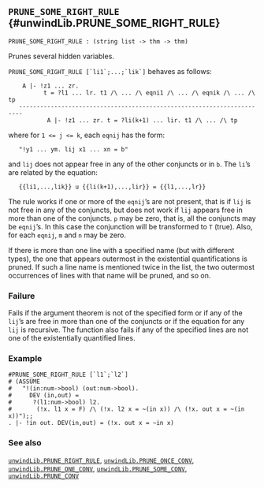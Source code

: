 ## `PRUNE_SOME_RIGHT_RULE` {#unwindLib.PRUNE_SOME_RIGHT_RULE}


```
PRUNE_SOME_RIGHT_RULE : (string list -> thm -> thm)
```



Prunes several hidden variables.


`` PRUNE_SOME_RIGHT_RULE [`li1`;...;`lik`] `` behaves as follows:
    
        A |- !z1 ... zr.
              t = ?l1 ... lr. t1 /\ ... /\ eqni1 /\ ... /\ eqnik /\ ... /\ tp
       -----------------------------------------------------------------------
               A |- !z1 ... zr. t = ?li(k+1) ... lir. t1 /\ ... /\ tp
    
where for `1 <= j <= k`, each `eqnij` has the form:
    
       "!y1 ... ym. lij x1 ... xn = b"
    
and `lij` does not appear free in any of the other conjuncts or in
`b`. The `li`’s are related by the equation:
    
       {{li1,...,lik}} u {{li(k+1),...,lir}} = {{l1,...,lr}}
    
The rule works if one or more of the `eqnij`’s are not present, that
is if `lij` is not free in any of the conjuncts, but does not work if `lij`
appears free in more than one of the conjuncts. `p` may be zero, that is, all
the conjuncts may be `eqnij`’s. In this case the conjunction will be
transformed to `T` (true). Also, for each `eqnij`, `m` and `n` may be zero.

If there is more than one line with a specified name (but with different
types), the one that appears outermost in the existential quantifications is
pruned. If such a line name is mentioned twice in the list, the two outermost
occurrences of lines with that name will be pruned, and so on.

### Failure

Fails if the argument theorem is not of the specified form or if any of the
`lij`’s are free in more than one of the conjuncts or if the equation for any
`lij` is recursive. The function also fails if any of the specified lines are
not one of the existentially quantified lines.

### Example

    
    #PRUNE_SOME_RIGHT_RULE [`l1`;`l2`]
    # (ASSUME
    #   "!(in:num->bool) (out:num->bool).
    #     DEV (in,out) =
    #      ?(l1:num->bool) l2.
    #       (!x. l1 x = F) /\ (!x. l2 x = ~(in x)) /\ (!x. out x = ~(in x))");;
    . |- !in out. DEV(in,out) = (!x. out x = ~in x)
    

### See also

[`unwindLib.PRUNE_RIGHT_RULE`](#unwindLib.PRUNE_RIGHT_RULE), [`unwindLib.PRUNE_ONCE_CONV`](#unwindLib.PRUNE_ONCE_CONV), [`unwindLib.PRUNE_ONE_CONV`](#unwindLib.PRUNE_ONE_CONV), [`unwindLib.PRUNE_SOME_CONV`](#unwindLib.PRUNE_SOME_CONV), [`unwindLib.PRUNE_CONV`](#unwindLib.PRUNE_CONV)

